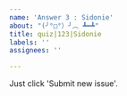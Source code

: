 ```yaml
---
name: 'Answer 3 : Sidonie'
about: "(╯°□°）╯︵ ┻━┻"
title: quiz|123|Sidonie
labels: ''
assignees: ''

---
```


Just click 'Submit new issue'.
